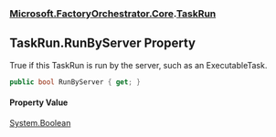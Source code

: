 ### [Microsoft.FactoryOrchestrator.Core](Microsoft_FactoryOrchestrator_Core.md 'Microsoft.FactoryOrchestrator.Core').[TaskRun](Microsoft_FactoryOrchestrator_Core_TaskRun.md 'Microsoft.FactoryOrchestrator.Core.TaskRun')
## TaskRun.RunByServer Property
True if this TaskRun is run by the server, such as an ExecutableTask.  
```csharp
public bool RunByServer { get; }
```
#### Property Value
[System.Boolean](https://docs.microsoft.com/en-us/dotnet/api/System.Boolean 'System.Boolean')
